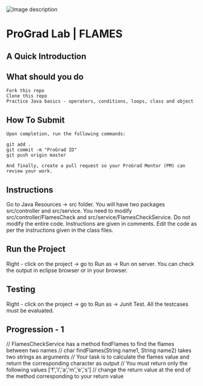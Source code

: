 ![Image description](https://i1.faceprep.in/ProGrad/face-logo-resized.png)

# ProGrad Lab | FLAMES

## A Quick Introduction




## What should you do
```
Fork this repo
Clone this repo
Practice Java basics - operators, conditions, loops, class and object
```

## How To Submit
```
Upon completion, run the following commands:

git add .
git commit -m "ProGrad ID"
git push origin master

And finally, create a pull request so your ProGrad Mentor (PM) can review your work.
```

## Instructions
Go to Java Resources -> src folder. You will have two packages src/controller and src/service.
You need to modify src/controller/FlamesCheck and src/service/FlamesCheckService. Do not modify the entire code. Instructions are given in comments. Edit the code as per the instructions given in the class files.

## Run the Project
Right - click on the project -> go to Run as -> Run on server. You can check the output in eclipse browser or in your browser.

## Testing
Right - click on the project -> go to Run as -> Junit Test. All the testcases must be evaluated.

## Progression - 1
// FlamesCheckService has a method findFlames to find the flames between two names
// char findFlames(String name1, String name2) takes two strings as arguments
// Your task is to calculate the flames value and return the corresponding character as output 
// You must return only the following values ['f','l','a','m','e','s']
// change the return value at the end of the method corresponding to your return value
